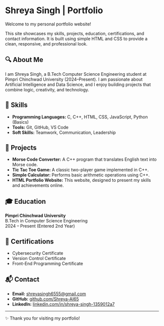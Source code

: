 # Shreya Singh | Portfolio

Welcome to my personal portfolio website!

This site showcases my skills, projects, education, certifications, and contact information. It is built using simple HTML and CSS to provide a clean, responsive, and professional look.

## 🔍 About Me
I am Shreya Singh, a B.Tech Computer Science Engineering student at Pimpri Chinchwad University (2024–Present). I am passionate about Artificial Intelligence and Data Science, and I enjoy building projects that combine logic, creativity, and technology.

## 💼 Skills
- **Programming Languages:** C, C++, HTML, CSS, JavaScript, Python (Basics)
- **Tools:** Git, GitHub, VS Code
- **Soft Skills:** Teamwork, Communication, Leadership

## 📁 Projects
- **Morse Code Converter:** A C++ program that translates English text into Morse code.
- **Tic Tac Toe Game:** A classic two-player game implemented in C++.
- **Simple Calculator:** Performs basic arithmetic operations using C++.
- **HTML Portfolio Website:** This website, designed to present my skills and achievements online.

## 🎓 Education
**Pimpri Chinchwad University**  
B.Tech in Computer Science Engineering  
2024 – Present (Entered 2nd Year)

## 📜 Certifications
- Cybersecurity Certificate
- Version Control Certificate
- Front-End Programming Certificate

## 📬 Contact
- **Email:** [shreyasingh6555@gmail.com](mailto:shreyasingh6555@gmail.com)
- **GitHub:** [github.com/Shreya-AI65](https://github.com/Shreya-AI65)
- **LinkedIn:** [linkedin.com/in/shreya-singh-1359012a7](https://www.linkedin.com/in/shreya-singh-1359012a7)

---

✨ Thank you for visiting my portfolio!
